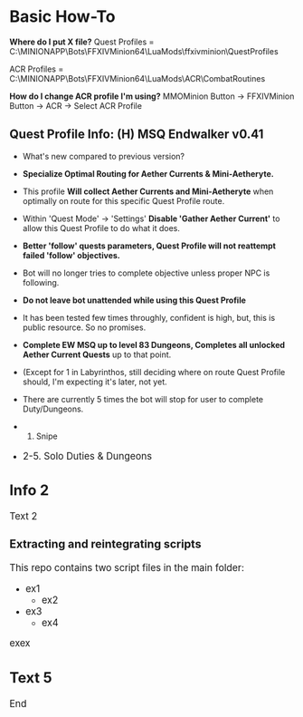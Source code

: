 # Basic How-To

__Where do I put X file?__
Quest Profiles =  C:\MINIONAPP\Bots\FFXIVMinion64\LuaMods\ffxivminion\QuestProfiles

ACR Profiles = C:\MINIONAPP\Bots\FFXIVMinion64\LuaMods\ACR\CombatRoutines

__How do I change ACR profile I'm using?__
MMOMinion Button -> FFXIVMinion Button -> ACR -> Select ACR Profile


## Quest Profile Info: (H) MSQ Endwalker v0.41
* What's new compared to previous version?
 * **Specialize Optimal Routing for Aether Currents & Mini-Aetheryte.**

 * This profile **Will collect Aether Currents and Mini-Aetheryte** when optimally on route for this specific Quest Profile route.
 * Within 'Quest Mode' -> 'Settings'  **Disable 'Gather Aether Current'** to allow this Quest Profile to do what it does.

 * **Better 'follow' quests parameters, Quest Profile will not reattempt failed 'follow' objectives.**
 * Bot will no longer tries to complete objective unless proper NPC is following.

* **Do not leave bot unattended while using this Quest Profile**
 * It has been tested few times throughly, confident is high, but, this is public resource. So no promises.

* **Complete EW MSQ up to level 83 Dungeons, Completes all unlocked Aether Current Quests** up to that point.
 * (Except for 1 in Labyrinthos, still deciding where on route Quest Profile should, I'm expecting it's later, not yet.

* There are currently 5 times the bot will stop for user to complete Duty/Dungeons.
 * 1. Snipe <Big Green Bird>
 * 2-5. Solo Duties & Dungeons

## Info 2

Text 2

### Extracting and reintegrating scripts

This repo contains two script files in the main folder:

* ex1
  * ex2
* ex3
  * ex4

exex

## Text 5

End
